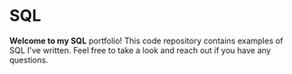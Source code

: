 # SQL

**Welcome to my SQL** portfolio! This code repository contains examples of SQL I've written. Feel free to take a look and reach out if you have any questions.

